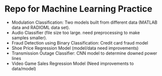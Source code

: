 # Repo for Machine Learning Practice

* Modulation Classification: Two models built from different data (MATLAB data and RADIOML data set).
* Audio Classifier (file size too large. need preprocessing to make samples smaller).
* Fraud Detection using Binary Classification: Credit card fraud model
* Shoe Price Regression Model (model/data need improvements)
* Transmission Outage Classifier: CNN model to determine downed power lines
* Video Game Sales Regression Model (Need improvements to data/model)
